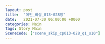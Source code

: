 ```yaml
---
layout: post
title:  "메인_회상_013~028장"
date:   2021-07-30 06:00:00 +0000
categories: Main
Tags: Story Main
SceneCode: ["scene_skip_cp013-028_q1_s10"]
---
```


